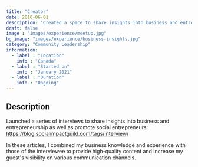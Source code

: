 ```yaml
---
title: "Creator"
date: 2016-06-01
description: "Created a space to share insights into business and entrepreneurship"
draft: false
image : "images/experience/meetup.jpg"
bg_image: "images/experience/business-insights.jpg"
category: "Community Leadership"
information:
  - label : "Location"
    info : "Canada"
  - label : "Started on"
    info : "January 2021"
  - label : "Duration"
    info : "Ongoing"
---
```


## Description

Launched a series of interviews to share insights into business and entrepreneurship as well as promote social entrepreneurs:
https://blog.socialimpactguild.com/tags/interview/

In these articles, I combined my business knowledge and experience with those of the interviewee to provide high-quality content and increase my guest's visibility on various communication channels.
